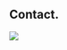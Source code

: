## Contact.
<a href="https://discord.com/users/838161829074698251">
  <img src="https://lanyard-profile-readme.vercel.app/api/838161829074698251?hideTimestamp=true&idleMessage=Just%20chillin'%20at%20the%20moment..." align="centre" />
</a>
